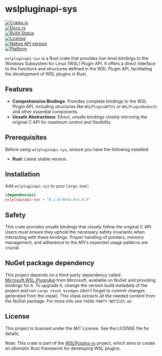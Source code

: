 # wslpluginapi-sys

[![Crates.io](https://img.shields.io/crates/v/wslpluginapi-sys?logo=rust)](https://crates.io/crates/wslpluginapi-sys)  
[![Docs.rs](https://img.shields.io/badge/docs.rs-wslpluginapi--sys-blue?logo=docs.rs)](https://docs.rs/wslpluginapi-sys)  
[![Build Status](https://github.com/mveril/wslpluginapi-sys/actions/workflows/ci.yml/badge.svg?logo=github)](https://github.com/mveril/wslpluginapi-sys/actions)  
[![License](https://img.shields.io/badge/license-MIT-blue.svg?logo=license)](LICENSE)  
[![Native API version](https://img.shields.io/badge/Microsoft.WSL.PluginApi-2.4.4-blue?logo=nuget)](https://www.nuget.org/packages/Microsoft.WSL.PluginApi/2.4.4)  
[![Platform](https://img.shields.io/badge/platform-Windows-blue?logo=windows&logoColor=white)](#)

`wslpluginapi-sys` is a Rust crate that provides low-level bindings to the Windows Subsystem for Linux (WSL) Plugin API. It offers a direct interface to the functions and structures defined in the WSL Plugin API, facilitating the development of WSL plugins in Rust.

## Features

- **Comprehensive Bindings**: Provides complete bindings to the WSL Plugin API, including structures like `WSLPluginAPIV1` or `WSLPluginHooksV1` and other essential components.  
- **Unsafe Abstractions**: Direct, unsafe bindings closely mirroring the original C API for maximum control and flexibility.

## Prerequisites

Before using `wslpluginapi-sys`, ensure you have the following installed:
- **Rust**: Latest stable version.


## Installation

Add `wslpluginapi-sys` to your `Cargo.toml`:

```toml
[dependencies]
wslpluginapi-sys = "0.1.0-beta.4+2.4.4"
```

## Safety

This crate provides unsafe bindings that closely follow the original C API. Users must ensure they uphold the necessary safety invariants when interacting with these bindings. Proper handling of pointers, memory management, and adherence to the API's expected usage patterns are crucial.

## NuGet package dependency

This project depends on a third-party dependency called [Microsoft.WSL.PluginApi](https://www.nuget.org/packages/Microsoft.WSL.PluginApi) from Microsoft, available on NuGet and providing bindings for it. To upgrade it, change the version build metadata of the project and run `cargo xtask bindgen` (don't forget to commit changes generated from the xtask). This xtask extracts all the needed content from the NuGet package. For more info see `THIRD-PARTY-NOTICES.md`

## License

This project is licensed under the MIT License. See the LICENSE file for details.

Note: This crate is part of the [WSLPlugins-rs](https://github.com/mveril/wslplugins-rs) project, which aims to create an idiomatic Rust framework for developing WSL plugins.
